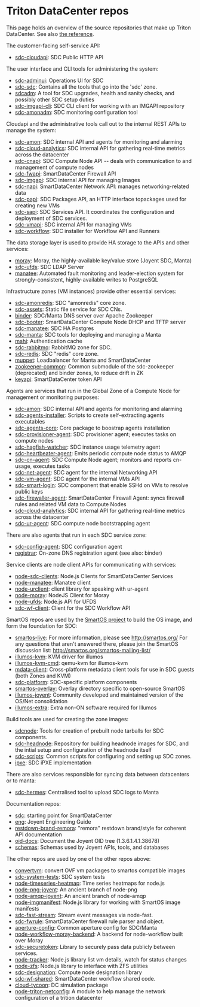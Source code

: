 # Triton DataCenter repos

This page holds an overview of the source repositories that make up
Triton DataCenter. See also [the reference](../reference.md).


The customer-facing self-service API:

* [sdc-cloudapi](https://github.com/TritonDataCenter/sdc-cloudapi): SDC Public HTTP API


The user interface and CLI tools for administering the system:

* [sdc-adminui](https://github.com/TritonDataCenter/sdc-adminui): Operations UI for SDC
* [sdc-sdc](https://github.com/TritonDataCenter/sdc-sdc): Contains all the tools that go into the &#39;sdc&#39; zone.
* [sdcadm](https://github.com/TritonDataCenter/sdcadm): A tool for SDC upgrades, health and sanity checks, and possibly other SDC setup duties
* [sdc-imgapi-cli](https://github.com/TritonDataCenter/sdc-imgapi-cli): SDC CLI client for working with an IMGAPI repository
* [sdc-amonadm](https://github.com/TritonDataCenter/sdc-amonadm): SDC monitoring configuration tool


Cloudapi and the administrative tools call out to the internal REST APIs
to manage the system:

* [sdc-amon](https://github.com/TritonDataCenter/sdc-amon): SDC internal API and agents for monitoring and alarming
* [sdc-cloud-analytics](https://github.com/TritonDataCenter/sdc-cloud-analytics): SDC internal API for gathering real-time metrics across the datacenter
* [sdc-cnapi](https://github.com/TritonDataCenter/sdc-cnapi): SDC Compute Node API -- deals with communication to and management of compute nodes
* [sdc-fwapi](https://github.com/TritonDataCenter/sdc-fwapi): SmartDataCenter Firewall API
* [sdc-imgapi](https://github.com/TritonDataCenter/sdc-imgapi): SDC internal API for managing Images
* [sdc-napi](https://github.com/TritonDataCenter/sdc-napi): SmartDataCenter Network API: manages networking-related data
* [sdc-papi](https://github.com/TritonDataCenter/sdc-papi): SDC Packages API, an HTTP interface topackages used for creating new VMs
* [sdc-sapi](https://github.com/TritonDataCenter/sdc-sapi): SDC Services API. It coordinates the configuration and deployment of SDC services.
* [sdc-vmapi](https://github.com/TritonDataCenter/sdc-vmapi): SDC internal API for managing VMs
* [sdc-workflow](https://github.com/TritonDataCenter/sdc-workflow): SDC installer for Workflow API and Runners


The data storage layer is used to provide HA storage to the APIs and other
services:

* [moray](https://github.com/TritonDataCenter/moray): Moray, the highly-available key/value store (Joyent SDC, Manta)
* [sdc-ufds](https://github.com/TritonDataCenter/sdc-ufds): SDC LDAP Server
* [manatee](https://github.com/TritonDataCenter/manatee): Automated fault monitoring and leader-election system for strongly-consistent, highly-available writes to PostgreSQL


Infrastructure zones (VM instances) provide other essential services:

* [sdc-amonredis](https://github.com/TritonDataCenter/sdc-amonredis): SDC &quot;amonredis&quot; core zone.
* [sdc-assets](https://github.com/TritonDataCenter/sdc-assets): Static file service for SDC CNs.
* [binder](https://github.com/TritonDataCenter/binder): SDC/Manta DNS server over Apache Zookeeper
* [sdc-booter](https://github.com/TritonDataCenter/sdc-booter): SmartDataCenter Compute Node DHCP and TFTP server
* [sdc-manatee](https://github.com/TritonDataCenter/sdc-manatee): SDC HA Postgres
* [sdc-manta](https://github.com/TritonDataCenter/sdc-manta): SDC tools for deploying and managing a Manta
* [mahi](https://github.com/TritonDataCenter/mahi): Authentication cache
* [sdc-rabbitmq](https://github.com/TritonDataCenter/sdc-rabbitmq): RabbitMQ zone for SDC.
* [sdc-redis](https://github.com/TritonDataCenter/sdc-redis): SDC &quot;redis&quot; core zone.
* [muppet](https://github.com/TritonDataCenter/muppet): Loadbalancer for Manta and SmartDataCenter
* [zookeeper-common](https://github.com/TritonDataCenter/zookeeper-common): Common submodule of the sdc-zookeeper (deprecated) and binder zones, to reduce drift in ZK
* [keyapi](https://github.com/TritonDataCenter/keyapi): SmartDataCenter token API


Agents are services that run in the Global Zone of a Compute Node for
management or monitoring purposes:

* [sdc-amon](https://github.com/TritonDataCenter/sdc-amon): SDC internal API and agents for monitoring and alarming
* [sdc-agents-installer](https://github.com/TritonDataCenter/sdc-agents-installer): Scripts to create self-extracting agents executables
* [sdc-agents-core](https://github.com/TritonDataCenter/sdc-agents-core): Core package to boostrap agents installation
* [sdc-provisioner-agent](https://github.com/TritonDataCenter/sdc-provisioner-agent): SDC provisioner agent; executes tasks on compute nodes
* [sdc-hagfish-watcher](https://github.com/TritonDataCenter/sdc-hagfish-watcher): SDC instance usage telemetry agent
* [sdc-heartbeater-agent](https://github.com/TritonDataCenter/sdc-heartbeater-agent): Emits periodic compute node status to AMQP
* [sdc-cn-agent](https://github.com/TritonDataCenter/sdc-cn-agent): SDC Compute Node agent; monitors and reports cn-usage, executes tasks
* [sdc-net-agent](https://github.com/TritonDataCenter/sdc-net-agent): SDC agent for the internal Networking API
* [sdc-vm-agent](https://github.com/TritonDataCenter/sdc-vm-agent): SDC agent for the internal VMs API
* [sdc-smart-login](https://github.com/TritonDataCenter/sdc-smart-login): SDC component that enable SSHd on VMs to resolve public keys
* [sdc-firewaller-agent](https://github.com/TritonDataCenter/sdc-firewaller-agent): SmartDataCenter Firewall Agent: syncs firewall rules and related VM data to Compute Nodes
* [sdc-cloud-analytics](https://github.com/TritonDataCenter/sdc-cloud-analytics): SDC internal API for gathering real-time metrics across the datacenter
* [sdc-ur-agent](https://github.com/TritonDataCenter/sdc-ur-agent): SDC compute node bootstrapping agent


There are also agents that run in each SDC service zone:

* [sdc-config-agent](https://github.com/TritonDataCenter/sdc-config-agent): SDC configuration agent
* [registrar](https://github.com/TritonDataCenter/registrar): On-zone DNS registration agent (see also: binder)


Service clients are node client APIs for communicating with services:

* [node-sdc-clients](https://github.com/TritonDataCenter/node-sdc-clients): Node.js Clients for SmartDataCenter Services
* [node-manatee](https://github.com/TritonDataCenter/node-manatee): Manatee client
* [node-urclient](https://github.com/TritonDataCenter/node-urclient): client library for speaking with ur-agent
* [node-moray](https://github.com/TritonDataCenter/node-moray): NodeJS Client for Moray
* [node-ufds](https://github.com/TritonDataCenter/node-ufds): Node.js API for UFDS
* [sdc-wf-client](https://github.com/TritonDataCenter/sdc-wf-client): Client for the SDC Workflow API


SmartOS repos are used by the [SmartOS project](http://smartos.org) to build
the OS image, and form the foundation for SDC:

* [smartos-live](https://github.com/TritonDataCenter/smartos-live): For more information, please see http://smartos.org/ For any questions that aren&#39;t answered there, please join the SmartOS discussion list: http://smartos.org/smartos-mailing-list/
* [illumos-kvm](https://github.com/TritonDataCenter/illumos-kvm): KVM driver for illumos
* [illumos-kvm-cmd](https://github.com/TritonDataCenter/illumos-kvm-cmd): qemu-kvm for illumos-kvm
* [mdata-client](https://github.com/TritonDataCenter/mdata-client): Cross-platform metadata client tools for use in SDC guests (both Zones and KVM)
* [sdc-platform](https://github.com/TritonDataCenter/sdc-platform): SDC-specific platform components
* [smartos-overlay](https://github.com/TritonDataCenter/smartos-overlay): Overlay directory specific to open-source SmartOS
* [illumos-joyent](https://github.com/TritonDataCenter/illumos-joyent): Community developed and maintained version of the OS/Net consolidation
* [illumos-extra](https://github.com/TritonDataCenter/illumos-extra): Extra non-ON software required for Illumos


Build tools are used for creating the zone images:

* [sdcnode](https://github.com/TritonDataCenter/sdcnode): Tools for creation of prebuilt node tarballs for SDC components.
* [sdc-headnode](https://github.com/TritonDataCenter/sdc-headnode): Repository for building headnode images for SDC, and the intial setup and configuration of the headnode itself
* [sdc-scripts](https://github.com/TritonDataCenter/sdc-scripts): Common scripts for configuring and setting up SDC zones.
* [ipxe](https://github.com/TritonDataCenter/ipxe): SDC iPXE implementation


There are also services responsible for syncing data between datacenters or
to manta:

* [sdc-hermes](https://github.com/TritonDataCenter/sdc-hermes): Centralised tool to upload SDC logs to Manta


Documentation repos:

* [sdc](https://github.com/TritonDataCenter/sdc): starting point for SmartDataCenter
* [eng](https://github.com/TritonDataCenter/eng): Joyent Engineering Guide
* [restdown-brand-remora](https://github.com/TritonDataCenter/restdown-brand-remora): &quot;remora&quot; restdown brand/style for coherent API documentation
* [oid-docs](https://github.com/TritonDataCenter/oid-docs): Document the Joyent OID tree (1.3.6.1.4.1.38678)
* [schemas](https://github.com/TritonDataCenter/schemas): Schemas used by Joyent APIs, tools, and databases


The other repos are used by one of the other repos above:

* [convertvm](https://github.com/TritonDataCenter/convertvm): convert OVF vm packages to smartos compatible images
* [sdc-system-tests](https://github.com/TritonDataCenter/sdc-system-tests): SDC system tests
* [node-timeseries-heatmap](https://github.com/TritonDataCenter/node-timeseries-heatmap): Time series heatmaps for node.js
* [node-png-joyent](https://github.com/TritonDataCenter/node-png-joyent): An ancient branch of node-png
* [node-amqp-joyent](https://github.com/TritonDataCenter/node-amqp-joyent): An ancient branch of node-amqp
* [node-imgmanifest](https://github.com/TritonDataCenter/node-imgmanifest): Node.js library for working with SmartOS image manifests
* [sdc-fast-stream](https://github.com/TritonDataCenter/sdc-fast-stream): Stream event messages via node-fast.
* [sdc-fwrule](https://github.com/TritonDataCenter/sdc-fwrule): SmartDataCenter firewall rule parser and object.
* [aperture-config](https://github.com/TritonDataCenter/aperture-config): Common aperture config for SDC/Manta
* [node-workflow-moray-backend](https://github.com/TritonDataCenter/node-workflow-moray-backend): A backend for node-workflow built over Moray
* [sdc-securetoken](https://github.com/TritonDataCenter/sdc-securetoken): Library to securely pass data publicly between services.
* [node-tracker](https://github.com/TritonDataCenter/node-tracker): Node.js library list vm details, watch for status changes
* [node-zfs](https://github.com/TritonDataCenter/node-zfs): Node.js library to interface with ZFS utilities
* [sdc-designation](https://github.com/TritonDataCenter/sdc-designation): Compute node designation library
* [sdc-wf-shared](https://github.com/TritonDataCenter/sdc-wf-shared): SmartDataCenter workflow shared code.
* [cloud-tycoon](https://github.com/TritonDataCenter/cloud-tycoon): DC simulation package
* [node-triton-netconfig](https://github.com/TritonDataCenter/node-triton-netconfig): A module to help manage the network configuration of a trition datacenter

